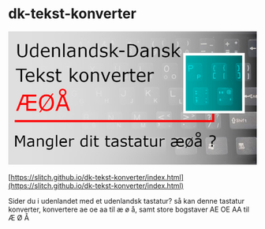 # dk-tekst-konverter
![ÆØÅ tekst konverter](https://github.com/Slitch/dk-tekst-konverter/blob/main/img/tekst-konverter.jpg)

[https://slitch.github.io/dk-tekst-konverter/index.html](https://slitch.github.io/dk-tekst-konverter/index.html)

Sider du i udenlandet med et udenlandsk tastatur? så kan denne tastatur konverter, konvertere ae oe aa til æ ø å, samt store bogstaver AE OE AA til Æ Ø Å
